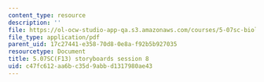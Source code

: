 ```yaml
---
content_type: resource
description: ''
file: https://ol-ocw-studio-app-qa.s3.amazonaws.com/courses/5-07sc-biological-chemistry-i-fall-2013/c47fc612aa6bc35d9abbd1317980ae43_sb_session8.pdf
file_type: application/pdf
parent_uid: 17c27441-e358-70d8-0e8a-f92b5b927035
resourcetype: Document
title: 5.07SC(F13) storyboards session 8
uid: c47fc612-aa6b-c35d-9abb-d1317980ae43
---
```

